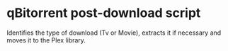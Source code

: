 # qBitorrent post-download script
Identifies the type of download (Tv or Movie), extracts it if necessary and moves it to the Plex library.